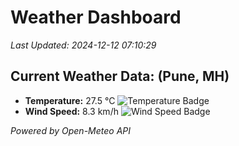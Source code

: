 
# Weather Dashboard

_Last Updated: 2024-12-12 07:10:29_

## Current Weather Data: (Pune, MH)
- **Temperature:** 27.5 °C ![Temperature Badge](https://img.shields.io/badge/Temperature-Medium%20Temp-green)
- **Wind Speed:** 8.3 km/h ![Wind Speed Badge](https://img.shields.io/badge/Wind%20Speed-Low%20Wind-blue)

*Powered by Open-Meteo API*
